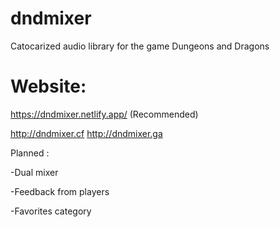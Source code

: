 # dndmixer
Catocarized audio library for the game Dungeons and Dragons

# Website: 
https://dndmixer.netlify.app/  (Recommended)

http://dndmixer.cf
http://dndmixer.ga


Planned :

  -Dual mixer
  
  -Feedback from players
  
  -Favorites category

